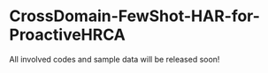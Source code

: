 # CrossDomain-FewShot-HAR-for-ProactiveHRCA
All involved codes and sample data will be released soon!
